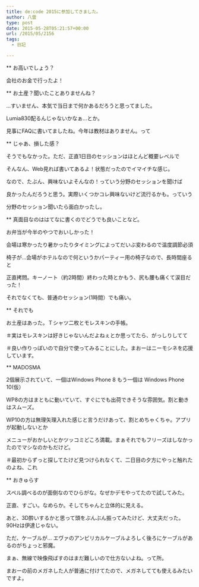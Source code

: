 ```yaml
---
title: de:code 2015に参加してきました。
author: 八雲
type: post
date: 2015-05-28T05:21:57+00:00
url: /2015/05/2156
tags:
  - 日記

---
```

** お高いでしょう？
  
会社のお金で行ったよ！

** お土産？聞いたことありませんね？
  
…すいません、本気で当日まで何かあるだろうと思ってました。
  
Lumia830配るんじゃないかなぁ…とか。
  
見事にFAQに書いてましたね。今年は教材はありません。って

** じゃあ、損した感？
  
そうでもなかった。ただ、正直1日目のセッションはほとんど概要レベルで
  
そんなん、Web見れば書いてあるよ！状態だったのでイマイチな感じ。
  
なので、たぶん、興味ないよそんなの！っていう分野のセッションを聞けば
  
良かったんだろうと思う。実際いくつかコレ興味ないけど流行るかも。っていう
  
分野のセッション聞いたら面白かったし。

** 真面目なのははてなに書くのでどうでも良いことなど。
  
お弁当が今半のやつでおいしかった！
  
会場は寒かったり暑かったりタイミングによってだいぶ変わるので温度調節必須
  
椅子が…会場がホテルなので何というかパーティー用の椅子なので、長時間座ると
  
正直拷問。キーノート（約2時間）終わった時とかもう、尻も腰も痛くて涙目だった！
  
それでなくても、普通のセッション(1時間）でも痛い。

** それでも
  
お土産はあった。Ｔシャツ二枚とモレスキンの手帳。
  
＃実はモレスキンは好きじゃないんだよねぇとか思ってたら、がっしりしてて
  
＃良い作りっぽいので自分で使ってみることにした。まおーはニーモシネを応援しています。

** MADOSMA
  
2個展示されていて、一個はWindows Phone 8 もう一個は Windows Phone 10(仮）
  
WP8の方はまともに動いていて、すぐにでも出荷できそうな雰囲気。割と動きはスムーズ。
  
WP10の方は無理矢理入れた感じと言うだけあって、割とめちゃくちゃ。アプリが起動しないとか
  
メニューがおかしいとかツッコミどころ満載。まぁそれでもフリーズはしなかったのでマシなのかもだけど。
  
＃最初からずっと探してたけど見つけられなくて、二日目の夕方にやっと触れたのよね、これ

** おきゅらす
  
スペル調べるのが面倒なのでひらがな。なぜかデモやってたので試してみた。
  
正直、すごい。なめらか。そしてちゃんと立体的に見える。
  
あと、3D酔いするかと思って頭をぶんぶん振ってみたけど、大丈夫だった。90Hzは伊達じゃない。
  
ただ、ケーブルが… エヴァのアンビリカルケーブルよろしく後ろにケーブルがあるのがちょっと邪魔。
  
まぁ、無線で映像飛ばすのはまだ難しいので仕方ないよね。って所。
  
まおーの前のメガネした人が普通に付けてたので、メガネしてても使えるみたいですよ。
